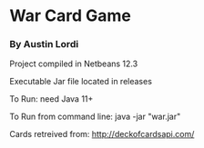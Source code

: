 # War Card Game
### By Austin Lordi

Project compiled in Netbeans 12.3

Executable Jar file located in releases

To Run: need Java 11+

To Run from command line: java -jar "war.jar" 

Cards retreived from: http://deckofcardsapi.com/


